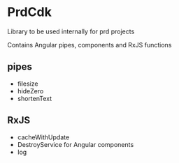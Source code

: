 # PrdCdk

Library to be used internally for prd projects

Contains Angular pipes, components and RxJS functions

## pipes

- filesize
- hideZero
- shortenText

## RxJS

- cacheWithUpdate
- DestroyService for Angular components
- log
